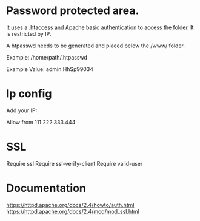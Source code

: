 # Password protected area.

It uses a .htaccess and Apache basic authentication to access the folder. It is restricted by IP.

A htpasswd needs to be generated and placed below the /www/ folder.

Example: /home/path/.htpasswd

Example Value: admin:HhSp99034

# Ip config

Add your IP:

Allow from 111.222.333.444

# SSL

Require ssl
Require ssl-verify-client
Require valid-user

# Documentation

https://httpd.apache.org/docs/2.4/howto/auth.html
https://httpd.apache.org/docs/2.4/mod/mod_ssl.html

